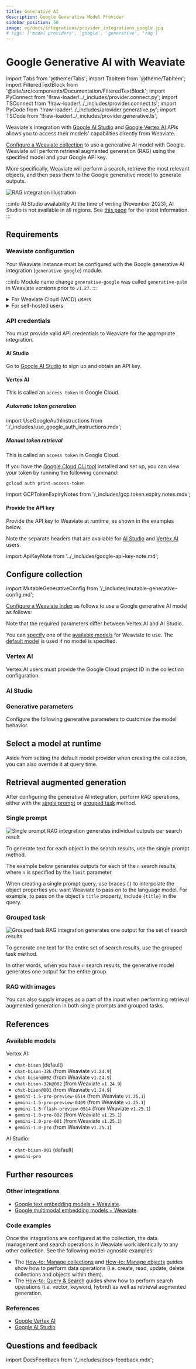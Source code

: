 ```yaml
---
title: Generative AI
description: Google Generative Model Provider
sidebar_position: 50
image: og/docs/integrations/provider_integrations_google.jpg
# tags: ['model providers', 'google', 'generative', 'rag']
---
```


# Google Generative AI with Weaviate


import Tabs from '@theme/Tabs';
import TabItem from '@theme/TabItem';
import FilteredTextBlock from '@site/src/components/Documentation/FilteredTextBlock';
import PyConnect from '!!raw-loader!../_includes/provider.connect.py';
import TSConnect from '!!raw-loader!../_includes/provider.connect.ts';
import PyCode from '!!raw-loader!../_includes/provider.generative.py';
import TSCode from '!!raw-loader!../_includes/provider.generative.ts';

Weaviate's integration with [Google AI Studio](https://ai.google.dev/?utm_source=weaviate&utm_medium=referral&utm_campaign=partnerships&utm_content=) and [Google Vertex AI](https://cloud.google.com/vertex-ai) APIs allows you to access their models' capabilities directly from Weaviate.

[Configure a Weaviate collection](#configure-collection) to use a generative AI model with Google. Weaviate will perform retrieval augmented generation (RAG) using the specified model and your Google API key.

More specifically, Weaviate will perform a search, retrieve the most relevant objects, and then pass them to the Google generative model to generate outputs.

![RAG integration illustration](../_includes/integration_google_rag.png)

:::info AI Studio availability
At the time of writing (November 2023), AI Studio is not available in all regions. See [this page](https://ai.google.dev/gemini-api/docs/available-regions) for the latest information.
:::

## Requirements

### Weaviate configuration

Your Weaviate instance must be configured with the Google generative AI integration (`generative-google`) module.

:::info Module name change
`generative-google` was called `generative-palm` in Weaviate versions prior to `v1.27`.
:::

<details>
  <summary>For Weaviate Cloud (WCD) users</summary>

This integration is enabled by default on Weaviate Cloud (WCD) serverless instances.

</details>

<details>
  <summary>For self-hosted users</summary>

- Check the [cluster metadata](/deploy/configuration/meta.md) to verify if the module is enabled.
- Follow the [how-to configure modules](../../configuration/modules.md) guide to enable the module in Weaviate.

</details>

### API credentials

You must provide valid API credentials to Weaviate for the appropriate integration.

#### AI Studio

Go to [Google AI Studio](https://aistudio.google.com/app/apikey/?utm_source=weaviate&utm_medium=referral&utm_campaign=partnerships&utm_content=) to sign up and obtain an API key.

#### Vertex AI

This is called an `access token` in Google Cloud.

##### Automatic token generation

import UseGoogleAuthInstructions from './_includes/use_google_auth_instructions.mdx';

<UseGoogleAuthInstructions/>

##### Manual token retrieval

This is called an `access token` in Google Cloud.

If you have the [Google Cloud CLI tool](https://cloud.google.com/cli) installed and set up, you can view your token by running the following command:

```shell
gcloud auth print-access-token
```

import GCPTokenExpiryNotes from '/_includes/gcp.token.expiry.notes.mdx';

<GCPTokenExpiryNotes/>

#### Provide the API key

Provide the API key to Weaviate at runtime, as shown in the examples below.

Note the separate headers that are available for [AI Studio](#ai-studio) and [Vertex AI](#vertex-ai) users.

import ApiKeyNote from '../_includes/google-api-key-note.md';

<ApiKeyNote />

<Tabs groupId="languages">

 <TabItem value="py" label="Python API v4">
    <FilteredTextBlock
      text={PyConnect}
      startMarker="# START GoogleInstantiation"
      endMarker="# END GoogleInstantiation"
      language="py"
    />
  </TabItem>

 <TabItem value="js" label="JS/TS API v3">
    <FilteredTextBlock
      text={TSConnect}
      startMarker="// START GoogleInstantiation"
      endMarker="// END GoogleInstantiation"
      language="ts"
    />
  </TabItem>

</Tabs>

## Configure collection

import MutableGenerativeConfig from '/_includes/mutable-generative-config.md';

<MutableGenerativeConfig />

[Configure a Weaviate index](../../manage-collections/generative-reranker-models.mdx#specify-a-generative-model-integration) as follows to use a Google generative AI model as follows:

Note that the required parameters differ between Vertex AI and AI Studio.

You can [specify](#generative-parameters) one of the [available models](#available-models) for Weaviate to use. The [default model](#available-models) is used if no model is specified.

### Vertex AI

Vertex AI users must provide the Google Cloud project ID in the collection configuration.

<Tabs groupId="languages">
  <TabItem value="py" label="Python API v4">
    <FilteredTextBlock
      text={PyCode}
      startMarker="# START BasicGenerativeGoogleVertex"
      endMarker="# END BasicGenerativeGoogleVertex"
      language="py"
    />
  </TabItem>

  <TabItem value="js" label="JS/TS API v3">
    <FilteredTextBlock
      text={TSCode}
      startMarker="// START BasicGenerativeGoogleVertex"
      endMarker="// END BasicGenerativeGoogleVertex"
      language="ts"
    />
  </TabItem>

</Tabs>

### AI Studio

<Tabs groupId="languages">
  <TabItem value="py" label="Python API v4">
    <FilteredTextBlock
      text={PyCode}
      startMarker="# START BasicGenerativeGoogleStudio"
      endMarker="# END BasicGenerativeGoogleStudio"
      language="py"
    />
  </TabItem>

  <TabItem value="js" label="JS/TS API v3">
    <FilteredTextBlock
      text={TSCode}
      startMarker="// START BasicGenerativeGoogleStudio"
      endMarker="// END BasicGenerativeGoogleStudio"
      language="ts"
    />
  </TabItem>

</Tabs>

### Generative parameters

Configure the following generative parameters to customize the model behavior.

<Tabs groupId="languages">
  <TabItem value="py" label="Python API v4">
    <FilteredTextBlock
      text={PyCode}
      startMarker="# START FullGenerativeGoogle"
      endMarker="# END FullGenerativeGoogle"
      language="py"
    />
  </TabItem>

  <TabItem value="js" label="JS/TS API v3">
    <FilteredTextBlock
      text={TSCode}
      startMarker="// START FullGenerativeGoogle"
      endMarker="// END FullGenerativeGoogle"
      language="ts"
    />
  </TabItem>

</Tabs>

## Select a model at runtime

Aside from setting the default model provider when creating the collection, you can also override it at query time.

<Tabs groupId="languages">
  <TabItem value="py" label="Python API v4">
    <FilteredTextBlock
      text={PyCode}
      startMarker="# START RuntimeModelSelectionGoogle"
      endMarker="# END RuntimeModelSelectionGoogle"
      language="py"
    />
  </TabItem>
  <TabItem value="js" label="JS/TS Client v3">
    <FilteredTextBlock
      text={TSCode}
      startMarker="// START RuntimeModelSelectionGoogle"
      endMarker="// END RuntimeModelSelectionGoogle"
      language="ts"
    />
  </TabItem>
</Tabs>

## Retrieval augmented generation

After configuring the generative AI integration, perform RAG operations, either with the [single prompt](#single-prompt) or [grouped task](#grouped-task) method.

### Single prompt

![Single prompt RAG integration generates individual outputs per search result](../_includes/integration_google_rag_single.png)

To generate text for each object in the search results, use the single prompt method.

The example below generates outputs for each of the `n` search results, where `n` is specified by the `limit` parameter.

When creating a single prompt query, use braces `{}` to interpolate the object properties you want Weaviate to pass on to the language model. For example, to pass on the object's `title` property, include `{title}` in the query.

<Tabs groupId="languages">

 <TabItem value="py" label="Python API v4">
    <FilteredTextBlock
      text={PyCode}
      startMarker="# START SinglePromptExample"
      endMarker="# END SinglePromptExample"
      language="py"
    />
  </TabItem>

 <TabItem value="js" label="JS/TS API v3">
    <FilteredTextBlock
      text={TSCode}
      startMarker="// START SinglePromptExample"
      endMarker="// END SinglePromptExample"
      language="ts"
    />
  </TabItem>

</Tabs>

### Grouped task

![Grouped task RAG integration generates one output for the set of search results](../_includes/integration_google_rag_grouped.png)

To generate one text for the entire set of search results, use the grouped task method.

In other words, when you have `n` search results, the generative model generates one output for the entire group.

<Tabs groupId="languages">

 <TabItem value="py" label="Python API v4">
    <FilteredTextBlock
      text={PyCode}
      startMarker="# START GroupedTaskExample"
      endMarker="# END GroupedTaskExample"
      language="py"
    />
  </TabItem>

 <TabItem value="js" label="JS/TS API v3">
    <FilteredTextBlock
      text={TSCode}
      startMarker="// START GroupedTaskExample"
      endMarker="// END GroupedTaskExample"
      language="ts"
    />
  </TabItem>

</Tabs>

### RAG with images

You can also supply images as a part of the input when performing retrieval augmented generation in both single prompts and grouped tasks. 

<Tabs groupId="languages">

 <TabItem value="py" label="Python API v4">
    <FilteredTextBlock
      text={PyCode}
      startMarker="# START WorkingWithImagesGoogle"
      endMarker="# END WorkingWithImagesGoogle"
      language="py"
    />
  </TabItem>
  <TabItem value="js" label="JS/TS API v3">
    <FilteredTextBlock
        text={TSCode}
        startMarker="// START WorkingWithImagesGoogle"
        endMarker="// END WorkingWithImagesGoogle"
        language="ts"
      />
  </TabItem>
</Tabs>

## References

### Available models

Vertex AI:
- `chat-bison` (default)
- `chat-bison-32k` (from Weaviate `v1.24.9`)
- `chat-bison@002` (from Weaviate `v1.24.9`)
- `chat-bison-32k@002` (from Weaviate `v1.24.9`)
- `chat-bison@001` (from Weaviate `v1.24.9`)
- `gemini-1.5-pro-preview-0514` (from Weaviate `v1.25.1`)
- `gemini-1.5-pro-preview-0409` (from Weaviate `v1.25.1`)
- `gemini-1.5-flash-preview-0514` (from Weaviate `v1.25.1`)
- `gemini-1.0-pro-002` (from Weaviate `v1.25.1`)
- `gemini-1.0-pro-001` (from Weaviate `v1.25.1`)
- `gemini-1.0-pro` (from Weaviate `v1.25.1`)

AI Studio:
- `chat-bison-001` (default)
- `gemini-pro`
<!-- - `gemini-pro-vision` (from Weaviate `v1.24.2`) -->

## Further resources

### Other integrations

- [Google text embedding models + Weaviate](./embeddings.md).
- [Google multimodal embedding models + Weaviate](./embeddings-multimodal.md).

### Code examples

Once the integrations are configured at the collection, the data management and search operations in Weaviate work identically to any other collection. See the following model-agnostic examples:

- The [How-to: Manage collections](../../manage-collections/index.mdx) and [How-to: Manage objects](../../manage-objects/index.mdx) guides show how to perform data operations (i.e. create, read, update, delete collections and objects within them).
- The [How-to: Query & Search](../../search/index.mdx) guides show how to perform search operations (i.e. vector, keyword, hybrid) as well as retrieval augmented generation.

### References

- [Google Vertex AI](https://cloud.google.com/vertex-ai)
- [Google AI Studio](https://ai.google.dev/?utm_source=weaviate&utm_medium=referral&utm_campaign=partnerships&utm_content=)

## Questions and feedback

import DocsFeedback from '/_includes/docs-feedback.mdx';

<DocsFeedback/>
